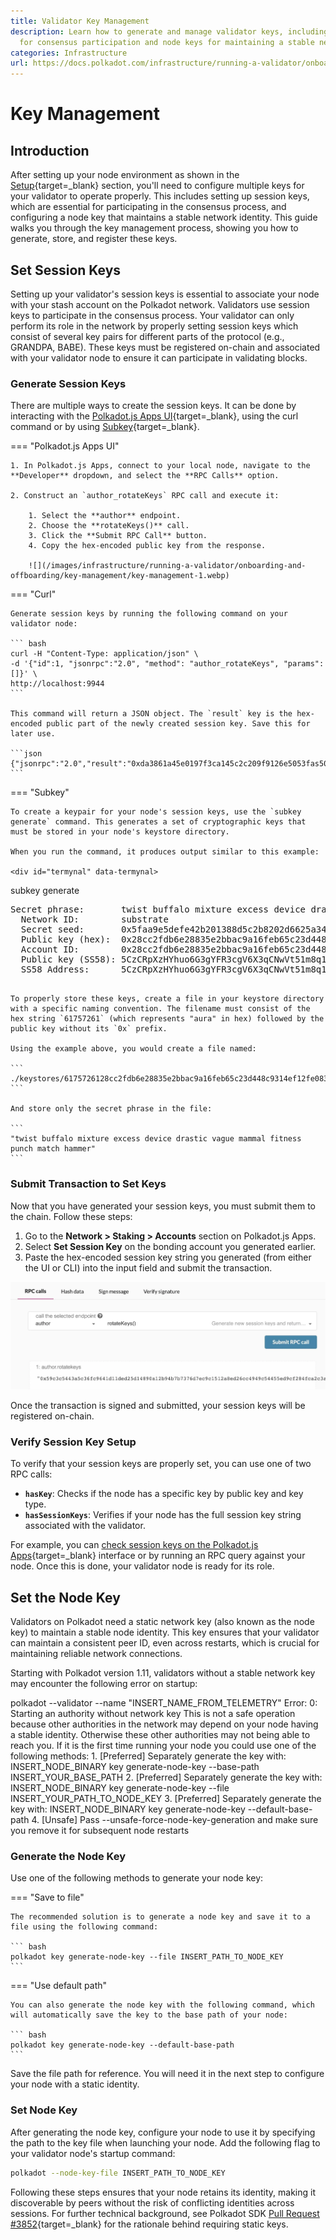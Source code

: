 ```yaml
---
title: Validator Key Management
description: Learn how to generate and manage validator keys, including session keys
  for consensus participation and node keys for maintaining a stable network identity.
categories: Infrastructure
url: https://docs.polkadot.com/infrastructure/running-a-validator/onboarding-and-offboarding/key-management/
---
```


# Key Management

## Introduction

After setting up your node environment as shown in the [Setup](/infrastructure/running-a-validator/onboarding-and-offboarding/set-up-validator){target=\_blank} section, you'll need to configure multiple keys for your validator to operate properly. This includes setting up session keys, which are essential for participating in the consensus process, and configuring a node key that maintains a stable network identity. This guide walks you through the key management process, showing you how to generate, store, and register these keys.

## Set Session Keys

Setting up your validator's session keys is essential to associate your node with your stash account on the Polkadot network. Validators use session keys to participate in the consensus process. Your validator can only perform its role in the network by properly setting session keys which consist of several key pairs for different parts of the protocol (e.g., GRANDPA, BABE). These keys must be registered on-chain and associated with your validator node to ensure it can participate in validating blocks.

### Generate Session Keys

There are multiple ways to create the session keys. It can be done by interacting with the [Polkadot.js Apps UI](https://polkadot.js.org/apps/#/explorer){target=\_blank}, using the curl command or by using [Subkey](https://paritytech.github.io/polkadot-sdk/master/subkey/index.html){target=\_blank}.

=== "Polkadot.js Apps UI"

    1. In Polkadot.js Apps, connect to your local node, navigate to the **Developer** dropdown, and select the **RPC Calls** option.

    2. Construct an `author_rotateKeys` RPC call and execute it:

        1. Select the **author** endpoint.
        2. Choose the **rotateKeys()** call.
        3. Click the **Submit RPC Call** button.
        4. Copy the hex-encoded public key from the response.

        ![](/images/infrastructure/running-a-validator/onboarding-and-offboarding/key-management/key-management-1.webp)

=== "Curl"

    Generate session keys by running the following command on your validator node:

    ``` bash
    curl -H "Content-Type: application/json" \
    -d '{"id":1, "jsonrpc":"2.0", "method": "author_rotateKeys", "params":[]}' \
    http://localhost:9944
    ```

    This command will return a JSON object. The `result` key is the hex-encoded public part of the newly created session key. Save this for later use.
    
    ```json
    {"jsonrpc":"2.0","result":"0xda3861a45e0197f3ca145c2c209f9126e5053fas503e459af4255cf8011d51010","id":1}
    ```

=== "Subkey"

    To create a keypair for your node's session keys, use the `subkey generate` command. This generates a set of cryptographic keys that must be stored in your node's keystore directory.

    When you run the command, it produces output similar to this example:

    <div id="termynal" data-termynal>
  <span data-ty="input"><span class="file-path"></span>subkey generate</span>
  <pre>
Secret phrase:       twist buffalo mixture excess device drastic vague mammal fitness punch match hammer
  Network ID:        substrate
  Secret seed:       0x5faa9e5defe42b201388d5c2b8202d6625a344abc9aa52943a71f12cb90b88a9
  Public key (hex):  0x28cc2fdb6e28835e2bbac9a16feb65c23d448c9314ef12fe083b61bab8fc2755
  Account ID:        0x28cc2fdb6e28835e2bbac9a16feb65c23d448c9314ef12fe083b61bab8fc2755
  Public key (SS58): 5CzCRpXzHYhuo6G3gYFR3cgV6X3qCNwVt51m8q14ZcChsSXQ
  SS58 Address:      5CzCRpXzHYhuo6G3gYFR3cgV6X3qCNwVt51m8q14ZcChsSXQ
  </pre>
</div>


    To properly store these keys, create a file in your keystore directory with a specific naming convention. The filename must consist of the hex string `61757261` (which represents "aura" in hex) followed by the public key without its `0x` prefix.

    Using the example above, you would create a file named:

    ```
    ./keystores/6175726128cc2fdb6e28835e2bbac9a16feb65c23d448c9314ef12fe083b61bab8fc2755
    ```

    And store only the secret phrase in the file:

    ```
    "twist buffalo mixture excess device drastic vague mammal fitness punch match hammer"
    ```

### Submit Transaction to Set Keys

Now that you have generated your session keys, you must submit them to the chain. Follow these steps:

1. Go to the **Network > Staking > Accounts** section on Polkadot.js Apps.
2. Select **Set Session Key** on the bonding account you generated earlier.
3. Paste the hex-encoded session key string you generated (from either the UI or CLI) into the input field and submit the transaction.

![](/images/infrastructure/running-a-validator/onboarding-and-offboarding/key-management/key-management-2.webp)

Once the transaction is signed and submitted, your session keys will be registered on-chain.

### Verify Session Key Setup

To verify that your session keys are properly set, you can use one of two RPC calls:

- **`hasKey`**: Checks if the node has a specific key by public key and key type.
- **`hasSessionKeys`**: Verifies if your node has the full session key string associated with the validator.

For example, you can [check session keys on the Polkadot.js Apps](https://polkadot.js.org/apps/#/rpc){target=\_blank} interface or by running an RPC query against your node. Once this is done, your validator node is ready for its role.

## Set the Node Key

Validators on Polkadot need a static network key (also known as the node key) to maintain a stable node identity. This key ensures that your validator can maintain a consistent peer ID, even across restarts, which is crucial for maintaining reliable network connections.

Starting with Polkadot version 1.11, validators without a stable network key may encounter the following error on startup:

<div id="termynal" data-termynal>
  <span data-ty="input"><span class="file-path"></span>polkadot --validator --name "INSERT_NAME_FROM_TELEMETRY"</span>
  <span data-ty>Error:</span>
  <span data-ty>0: Starting an authority without network key</span>
  <span data-ty>This is not a safe operation because other authorities in the network may depend on your node having a stable identity.</span>
  <span data-ty>Otherwise these other authorities may not being able to reach you.</span>
  <span data-ty>If it is the first time running your node you could use one of the following methods:</span>
  <span data-ty>1. [Preferred] Separately generate the key with: INSERT_NODE_BINARY key generate-node-key --base-path INSERT_YOUR_BASE_PATH</span>
  <span data-ty>2. [Preferred] Separately generate the key with: INSERT_NODE_BINARY key generate-node-key --file INSERT_YOUR_PATH_TO_NODE_KEY</span>
  <span data-ty>3. [Preferred] Separately generate the key with: INSERT_NODE_BINARY key generate-node-key --default-base-path</span>
  <span data-ty>4. [Unsafe] Pass --unsafe-force-node-key-generation and make sure you remove it for subsequent node restarts</span>
  <span data-ty="input"><span class="file-path"></span></span>
</div>


### Generate the Node Key

Use one of the following methods to generate your node key:

=== "Save to file"

    The recommended solution is to generate a node key and save it to a file using the following command:

    ``` bash
    polkadot key generate-node-key --file INSERT_PATH_TO_NODE_KEY
    ```
    
=== "Use default path"

    You can also generate the node key with the following command, which will automatically save the key to the base path of your node:

    ``` bash
    polkadot key generate-node-key --default-base-path
    ```

Save the file path for reference. You will need it in the next step to configure your node with a static identity.

### Set Node Key

After generating the node key, configure your node to use it by specifying the path to the key file when launching your node. Add the following flag to your validator node's startup command:

``` bash
polkadot --node-key-file INSERT_PATH_TO_NODE_KEY
```

Following these steps ensures that your node retains its identity, making it discoverable by peers without the risk of conflicting identities across sessions. For further technical background, see Polkadot SDK [Pull Request #3852](https://github.com/paritytech/polkadot-sdk/pull/3852){target=\_blank} for the rationale behind requiring static keys.
